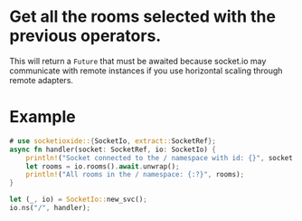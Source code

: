 # Get all the rooms selected with the previous operators.

This will return a `Future` that must be awaited because socket.io may communicate with remote instances
if you use horizontal scaling through remote adapters.

# Example
```rust
# use socketioxide::{SocketIo, extract::SocketRef};
async fn handler(socket: SocketRef, io: SocketIo) {
    println!("Socket connected to the / namespace with id: {}", socket.id);
    let rooms = io.rooms().await.unwrap();
    println!("All rooms in the / namespace: {:?}", rooms);
}

let (_, io) = SocketIo::new_svc();
io.ns("/", handler);
```
